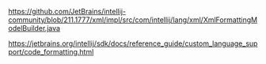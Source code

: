 
https://github.com/JetBrains/intellij-community/blob/211.1777/xml/impl/src/com/intellij/lang/xml/XmlFormattingModelBuilder.java

https://jetbrains.org/intellij/sdk/docs/reference_guide/custom_language_support/code_formatting.html